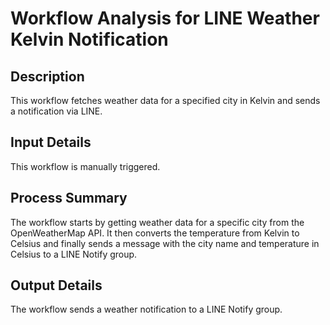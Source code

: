 # Workflow Analysis for LINE Weather Kelvin Notification

## Description
This workflow fetches weather data for a specified city in Kelvin and sends a notification via LINE.

## Input Details
This workflow is manually triggered.

## Process Summary
The workflow starts by getting weather data for a specific city from the OpenWeatherMap API. It then converts the temperature from Kelvin to Celsius and finally sends a message with the city name and temperature in Celsius to a LINE Notify group.

## Output Details
The workflow sends a weather notification to a LINE Notify group.
